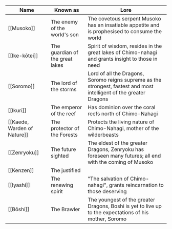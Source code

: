 | Name | Known as | Lore |
| ----- | ------ | ---- |
| [[Musoko]] | The enemy of the world's son | The covetous serpent Musoko has an insatiable appetite and is prophesised to consume the world |
| [[Ike-kōtei]] | The guardian of the great lakes | Spirit of wisdom, resides in the great lakes of Chimo-nahagi and grants insight to those in need |
| [[Soromo]] | The lord of the storms |  Lord of all the Dragons, Soromo reigns supreme as the strongest, fastest and most intelligent of the greater Dragons | 
| [[Ikuri]] | The emperor of the reef | Has dominion over the coral reefs north of Chimo-Nahagi |
| [[Kaede,  Warden of Nature]] | The protector of the Forests | Protects the living nature of Chimo-Nahagi, mother of the wilderbeasts |
| [[Zenryoku]] | The future sighted | The eldest of the greater Dragons, Zenryoku has foreseen many futures; all end with the coming of Musoko |
| [[Kenzen]] | The justified |  |
| [[Iyashi]] | The renewing spirit | "The salvation of Chimo-nahagi", grants reincarnation to those deserving |
| [[Bōshi]] | The Brawler | The youngest of the greater Dragons, Boshi is yet to live up to the expectations of his mother, Soromo |
